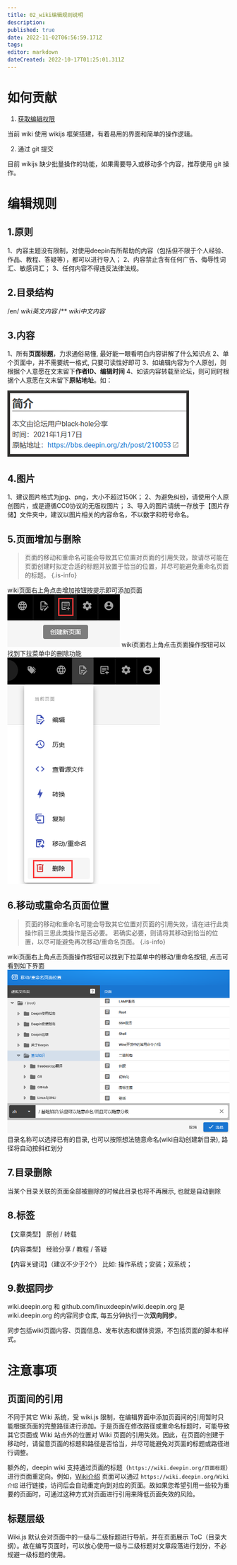 ```yaml
---
title: 02_wiki编辑规则说明
description: 
published: true
date: 2022-11-02T06:56:59.171Z
tags: 
editor: markdown
dateCreated: 2022-10-17T01:25:01.311Z
---
```


# 如何贡献

1. [获取编辑权限](https://wiki.deepin.org/zh/00_wiki/01_wiki%E7%BC%96%E8%BE%91%E4%BA%BA%E5%91%98%E7%94%B3%E8%AF%B7)

当前 wiki 使用 wikijs 框架搭建，有着易用的界面和简单的操作逻辑。

2. 通过 git 提交

目前 wikijs 缺少批量操作的功能，如果需要导入或移动多个内容，推荐使用 git 操作。

# 编辑规则

## 1.原则

1、内容主题没有限制，对使用deepin有所帮助的内容（包括但不限于个人经验、作品、教程、答疑等），都可以进行导入；
2、内容禁止含有任何广告、侮辱性词汇、敏感词汇；
3、任何内容不得违反法律法规。

## 2.目录结构

/en/
*wiki英文内容*
/**
*wiki中文内容*

## 3.内容

1、所有**页面标题**，力求通俗易懂, 最好能一眼看明白内容讲解了什么知识点
2、单个页面中，并不需要统一格式, 只要可读性好即可
3、如编辑内容为个人原创，则根据个人意愿在文末留下**作者ID、编辑时间**
4、如该内容转载至论坛，则可同时根据个人意愿在文末留下**原帖地址**。如：

![简介编辑-样式.png](/图片存储/简介编辑-样式.png)

## 4.图片
1、建议图片格式为jpg、png，大小不超过150K；
2、为避免纠纷，请使用个人原创图片，或是遵循CC0协议的无版权图片；
3、导入的图片请统一存放于【图片存储】文件夹中，建议以图片相关的内容命名，不以数字和符号命名。

## 5.页面增加与删除

> 页面的移动和重命名可能会导致其它位置对页面的引用失效，故请尽可能在页面创建时拟定合适的标题并放置于恰当的位置，并尽可能避免重命名页面的标题。
{.is-info}

wiki页面右上角点击增加按钮按提示即可添加页面
![2022-10-13_15143.png](/2022-10-13_15143.png)
wiki页面右上角点击页面操作按钮可以找到下拉菜单中的删除功能
![2022-10-13_1508.png](/2022-10-13_1508.png)

## 6.移动或重命名页面位置

> 页面的移动和重命名可能会导致其它位置对页面的引用失效，请在进行此类操作前三思此类操作是否必要。
> 若确实必要，则请将其移动到恰当的位置，以尽可能避免再次移动/重命名页面。
{.is-info}

wiki页面右上角点击页面操作按钮可以找到下拉菜单中的移动/重命名按钮, 点击可看到如下界面
![2022-10-13_34856.png](/2022-10-13_34856.png)
目录名称可以选择已有的目录, 也可以按照想法随意命名(wiki自动创建新目录), 路径将自动按斜杠划分

## 7.目录删除

当某个目录关联的页面全部被删除的时候此目录也将不再展示, 也就是自动删除

## 8.标签

【文章类型】
原创 / 转载

【内容类型】
经验分享 / 教程 / 答疑

【内容关键词】（建议不少于2个）
比如: 操作系统；安装；双系统；

## 9.数据同步

wiki.deepin.org 和 github.com/linuxdeepin/wiki.deepin.org 是 wiki.deepin.org 的内容同步仓库, 每五分钟执行一次**双向同步**。

同步包括wiki页面内容、页面信息、发布状态和媒体资源，不包括页面的脚本和样式。

# 注意事项

## 页面间的引用

不同于其它 Wiki 系统，受 wiki.js 限制，在编辑界面中添加页面间的引用暂时只能根据页面的完整路径进行添加。于是页面在修改路径或重命名标题时，可能导致其它页面或 Wiki 站点外的位置对 Wiki 页面的引用失效。因此，在页面的创建于移动时，请留意页面的标题和路径是否恰当，并尽可能避免对页面的标题或路径进行调整。

额外的，deepin wiki 支持通过页面的标题（`https://wiki.deepin.org/页面标题`）进行页面重定向。例如，[Wiki介绍](https://wiki.deepin.org/Wiki介绍) 页面可以通过 `https://wiki.deepin.org/Wiki介绍` 进行链接，访问后会自动重定向到对应的页面。故如果您希望引用一些较为重要的页面时，可通过这种方式对页面进行引用来降低页面失效的风险。

## 标题层级

Wiki.js 默认会对页面中的一级与二级标题进行导航，并在页面展示 ToC（目录大纲）。故在编写页面时，可以放心使用一级与二级标题对文章段落进行划分，不必规避一级标题的使用。